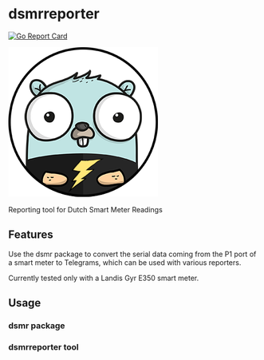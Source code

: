 # dsmrreporter
[![Go Report Card](https://goreportcard.com/badge/github.com/marcelblijleven/dsmrreporter)](https://goreportcard.com/report/github.com/marcelblijleven/dsmrreporter)

![Reporting tool for Dutch Smart Meter Readings](./img/gopher-dsmr-300.png "Reporting tool for Dutch Smart Meter Readings")

Reporting tool for Dutch Smart Meter Readings

## Features
Use the dsmr package to convert the serial data coming from the P1 port of a smart meter to Telegrams, which can be used with various reporters.

Currently tested only with a Landis Gyr E350 smart meter.

## Usage
### dsmr package

### dsmrreporter tool
